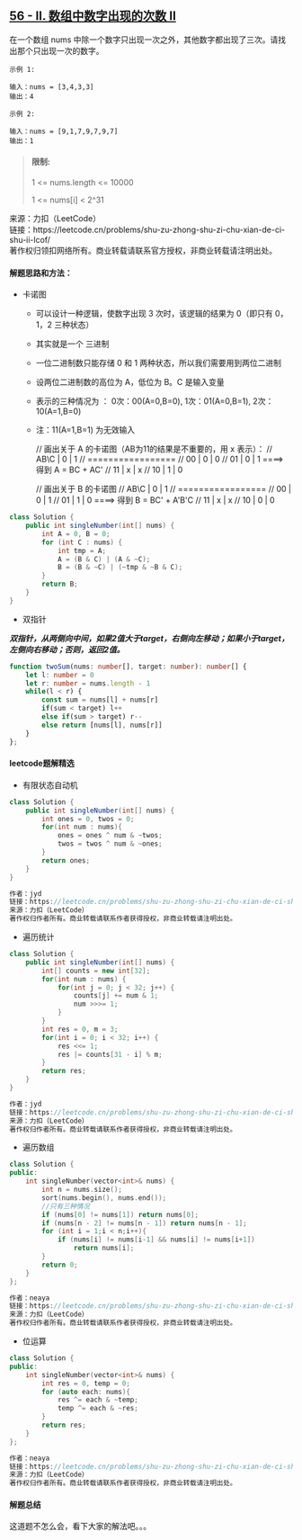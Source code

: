 ## [56 - II. 数组中数字出现的次数 II](https://leetcode.cn/problems/shu-zu-zhong-shu-zi-chu-xian-de-ci-shu-ii-lcof/)

<p>
在一个数组 nums 中除一个数字只出现一次之外，其他数字都出现了三次。请找出那个只出现一次的数字。
</p>

```
示例 1: 

输入：nums = [3,4,3,3]
输出：4

示例 2:

输入：nums = [9,1,7,9,7,9,7]
输出：1
```

> #### 限制:
>
> 1 <= nums.length <= 10000
>
> 1 <= nums[i] < 2^31

<p style="font-size: 14px">
来源：力扣（LeetCode） <br>
链接：https://leetcode.cn/problems/shu-zu-zhong-shu-zi-chu-xian-de-ci-shu-ii-lcof/ <br>
著作权归领扣网络所有。商业转载请联系官方授权，非商业转载请注明出处。
</p>

#### 解题思路和方法：
- 卡诺图

  * 可以设计一种逻辑，使数字出现 3 次时，该逻辑的结果为 0（即只有 0，1，2 三种状态）  
  * 其实就是一个 三进制  
  * 一位二进制数只能存储 0 和 1 两种状态，所以我们需要用到两位二进制  
  * 设两位二进制数的高位为 A，低位为 B。C 是输入变量  
  * 表示的三种情况为 ： 0次：00(A=0,B=0), 1次：01(A=0,B=1), 2次：10(A=1,B=0)  
  * 注：11(A=1,B=1) 为无效输入


    // 画出关于 A 的卡诺图（AB为11的结果是不重要的，用 x 表示）：
    //  AB\C |  0  |  1
    //  =================
    //    00 |  0  |  0
    //    01 |  0  |  1        ====> 得到 A = BC + AC'
    //    11 |  x  |  x
    //    10 |  1  |  0

    //  画出关于 B 的卡诺图
    //  AB\C |  0  |  1
    //  =================
    //    00 |  0  |  1
    //    01 |  1  |  0        ====> 得到 B = BC' + A'B'C
    //    11 |  x  |  x
    //    10 |  0  |  0


```java
class Solution {
    public int singleNumber(int[] nums) {
        int A = 0, B = 0;
        for (int C : nums) {
            int tmp = A;
            A = (B & C) | (A & ~C);
            B = (B & ~C) | (~tmp & ~B & C);
        }
        return B;
    }
}
```

- 双指针

**_双指针，从两侧向中间，如果2值大于target，右侧向左移动；如果小于target，左侧向右移动；否则，返回2值。_**

```typescript
function twoSum(nums: number[], target: number): number[] {
    let l: number = 0
    let r: number = nums.length - 1
    while(l < r) {
        const sum = nums[l] + nums[r]
        if(sum < target) l++
        else if(sum > target) r--
        else return [nums[l], nums[r]]
    }
};
```

#### leetcode题解精选
- 有限状态自动机

```java
class Solution {
    public int singleNumber(int[] nums) {
        int ones = 0, twos = 0;
        for(int num : nums){
            ones = ones ^ num & ~twos;
            twos = twos ^ num & ~ones;
        }
        return ones;
    }
}

作者：jyd
链接：https://leetcode.cn/problems/shu-zu-zhong-shu-zi-chu-xian-de-ci-shu-ii-lcof/solution/mian-shi-ti-56-ii-shu-zu-zhong-shu-zi-chu-xian-d-4/
来源：力扣（LeetCode）
著作权归作者所有。商业转载请联系作者获得授权，非商业转载请注明出处。
```

- 遍历统计

```java
class Solution {
    public int singleNumber(int[] nums) {
        int[] counts = new int[32];
        for(int num : nums) {
            for(int j = 0; j < 32; j++) {
                counts[j] += num & 1;
                num >>>= 1;
            }
        }
        int res = 0, m = 3;
        for(int i = 0; i < 32; i++) {
            res <<= 1;
            res |= counts[31 - i] % m;
        }
        return res;
    }
}

作者：jyd
链接：https://leetcode.cn/problems/shu-zu-zhong-shu-zi-chu-xian-de-ci-shu-ii-lcof/solution/mian-shi-ti-56-ii-shu-zu-zhong-shu-zi-chu-xian-d-4/
来源：力扣（LeetCode）
著作权归作者所有。商业转载请联系作者获得授权，非商业转载请注明出处。
```

- 遍历数组

```cpp
class Solution {
public:
    int singleNumber(vector<int>& nums) {
        int n = nums.size();
        sort(nums.begin(), nums.end());
        //只有三种情况
        if (nums[0] != nums[1]) return nums[0];
        if (nums[n - 2] != nums[n - 1]) return nums[n - 1];
        for (int i = 1;i < n;i++){
            if (nums[i] != nums[i-1] && nums[i] != nums[i+1])
                return nums[i];
        }        
        return 0;
    }
};

作者：neaya
链接：https://leetcode.cn/problems/shu-zu-zhong-shu-zi-chu-xian-de-ci-shu-ii-lcof/solution/qiao-miao-jie-fa-bu-yong-wei-yun-suan-he-mflo/
来源：力扣（LeetCode）
著作权归作者所有。商业转载请联系作者获得授权，非商业转载请注明出处。
```

- 位运算

```cpp
class Solution {
public:
    int singleNumber(vector<int>& nums) {
        int res = 0, temp = 0;
        for (auto each: nums){
            res ^= each & ~temp;
            temp ^= each & ~res;
        }
        return res;
    }
};

作者：neaya
链接：https://leetcode.cn/problems/shu-zu-zhong-shu-zi-chu-xian-de-ci-shu-ii-lcof/solution/qiao-miao-jie-fa-bu-yong-wei-yun-suan-he-mflo/
来源：力扣（LeetCode）
著作权归作者所有。商业转载请联系作者获得授权，非商业转载请注明出处。
```

#### 解题总结
这道题不怎么会，看下大家的解法吧。。。
